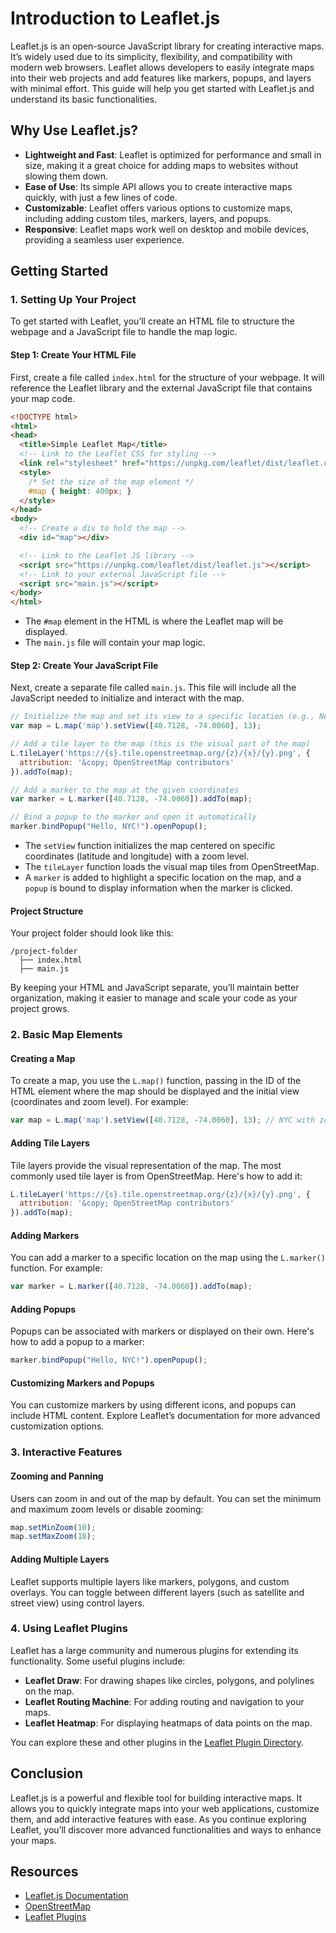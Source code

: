 # Introduction to Leaflet.js

Leaflet.js is an open-source JavaScript library for creating interactive maps. It’s widely used due to its simplicity, flexibility, and compatibility with modern web browsers. Leaflet allows developers to easily integrate maps into their web projects and add features like markers, popups, and layers with minimal effort. This guide will help you get started with Leaflet.js and understand its basic functionalities.

## Why Use Leaflet.js?

- **Lightweight and Fast**: Leaflet is optimized for performance and small in size, making it a great choice for adding maps to websites without slowing them down.
- **Ease of Use**: Its simple API allows you to create interactive maps quickly, with just a few lines of code.
- **Customizable**: Leaflet offers various options to customize maps, including adding custom tiles, markers, layers, and popups.
- **Responsive**: Leaflet maps work well on desktop and mobile devices, providing a seamless user experience.

## Getting Started

### 1. Setting Up Your Project

To get started with Leaflet, you’ll create an HTML file to structure the webpage and a JavaScript file to handle the map logic.

#### **Step 1: Create Your HTML File**

First, create a file called `index.html` for the structure of your webpage. It will reference the Leaflet library and the external JavaScript file that contains your map code.

```html
<!DOCTYPE html>
<html>
<head>
  <title>Simple Leaflet Map</title>
  <!-- Link to the Leaflet CSS for styling -->
  <link rel="stylesheet" href="https://unpkg.com/leaflet/dist/leaflet.css" />
  <style>
    /* Set the size of the map element */
    #map { height: 400px; }
  </style>
</head>
<body>
  <!-- Create a div to hold the map -->
  <div id="map"></div>

  <!-- Link to the Leaflet JS library -->
  <script src="https://unpkg.com/leaflet/dist/leaflet.js"></script>
  <!-- Link to your external JavaScript file -->
  <script src="main.js"></script>
</body>
</html>
```

- The `#map` element in the HTML is where the Leaflet map will be displayed.
- The `main.js` file will contain your map logic.

#### **Step 2: Create Your JavaScript File**

Next, create a separate file called `main.js`. This file will include all the JavaScript needed to initialize and interact with the map.

```javascript
// Initialize the map and set its view to a specific location (e.g., New York City)
var map = L.map('map').setView([40.7128, -74.0060], 13);

// Add a tile layer to the map (this is the visual part of the map)
L.tileLayer('https://{s}.tile.openstreetmap.org/{z}/{x}/{y}.png', {
  attribution: '&copy; OpenStreetMap contributors'
}).addTo(map);

// Add a marker to the map at the given coordinates
var marker = L.marker([40.7128, -74.0060]).addTo(map);

// Bind a popup to the marker and open it automatically
marker.bindPopup("Hello, NYC!").openPopup();
```

- The `setView` function initializes the map centered on specific coordinates (latitude and longitude) with a zoom level.
- The `tileLayer` function loads the visual map tiles from OpenStreetMap.
- A `marker` is added to highlight a specific location on the map, and a `popup` is bound to display information when the marker is clicked.

#### **Project Structure**

Your project folder should look like this:

```
/project-folder
  ├── index.html
  ├── main.js
```

By keeping your HTML and JavaScript separate, you’ll maintain better organization, making it easier to manage and scale your code as your project grows.

### 2. Basic Map Elements

#### **Creating a Map**
To create a map, you use the `L.map()` function, passing in the ID of the HTML element where the map should be displayed and the initial view (coordinates and zoom level). For example:

```javascript
var map = L.map('map').setView([40.7128, -74.0060], 13); // NYC with zoom level 13
```

#### **Adding Tile Layers**
Tile layers provide the visual representation of the map. The most commonly used tile layer is from OpenStreetMap. Here's how to add it:

```javascript
L.tileLayer('https://{s}.tile.openstreetmap.org/{z}/{x}/{y}.png', {
  attribution: '&copy; OpenStreetMap contributors'
}).addTo(map);
```

#### **Adding Markers**
You can add a marker to a specific location on the map using the `L.marker()` function. For example:

```javascript
var marker = L.marker([40.7128, -74.0060]).addTo(map);
```

#### **Adding Popups**
Popups can be associated with markers or displayed on their own. Here's how to add a popup to a marker:

```javascript
marker.bindPopup("Hello, NYC!").openPopup();
```

#### **Customizing Markers and Popups**
You can customize markers by using different icons, and popups can include HTML content. Explore Leaflet’s documentation for more advanced customization options.

### 3. Interactive Features

#### **Zooming and Panning**
Users can zoom in and out of the map by default. You can set the minimum and maximum zoom levels or disable zooming:

```javascript
map.setMinZoom(10);
map.setMaxZoom(18);
```

#### **Adding Multiple Layers**
Leaflet supports multiple layers like markers, polygons, and custom overlays. You can toggle between different layers (such as satellite and street view) using control layers.

### 4. Using Leaflet Plugins

Leaflet has a large community and numerous plugins for extending its functionality. Some useful plugins include:

- **Leaflet Draw**: For drawing shapes like circles, polygons, and polylines on the map.
- **Leaflet Routing Machine**: For adding routing and navigation to your maps.
- **Leaflet Heatmap**: For displaying heatmaps of data points on the map.

You can explore these and other plugins in the [Leaflet Plugin Directory](https://leafletjs.com/plugins.html).

## Conclusion

Leaflet.js is a powerful and flexible tool for building interactive maps. It allows you to quickly integrate maps into your web applications, customize them, and add interactive features with ease. As you continue exploring Leaflet, you’ll discover more advanced functionalities and ways to enhance your maps.

## Resources

- [Leaflet.js Documentation](https://leafletjs.com/)
- [OpenStreetMap](https://www.openstreetmap.org/)
- [Leaflet Plugins](https://leafletjs.com/plugins.html)


